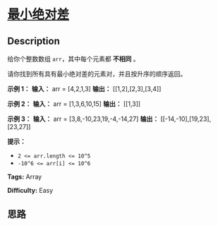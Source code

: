 # [最小绝对差][title]

## Description

给你个整数数组 `arr`，其中每个元素都 **不相同** 。

请你找到所有具有最小绝对差的元素对，并且按升序的顺序返回。



**示例 1：**
            **输入：** arr = [4,2,1,3]    **输出：** [[1,2],[2,3],[3,4]]    

**示例 2：**
            **输入：** arr = [1,3,6,10,15]    **输出：** [[1,3]]    

**示例 3：**
            **输入：** arr = [3,8,-10,23,19,-4,-14,27]    **输出：** [[-14,-10],[19,23],[23,27]]    



**提示：**

  * `2 <= arr.length <= 10^5`
  * `-10^6 <= arr[i] <= 10^6`


**Tags:** Array

**Difficulty:** Easy

## 思路

[title]: https://leetcode-cn.com/problems/minimum-absolute-difference
